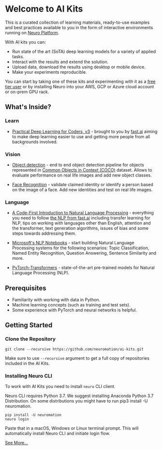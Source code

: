 # Welcome to AI Kits

This is a curated collection of learning materials, ready-to-use examples and best practices available to you in the form of interactive environments running on [Neuro Platform](https://neu.ro).

With AI kits you can:
* Run state of the art (SoTA) deep learning models for a variety of applied tasks.
* Interact with the results and extend the solution.
* Upload data, download the results using desktop or mobile device.
* Make your experiments reproducible.

You can start by taking one of these kits and experimenting with it as a [free tier user](https://neu.ro/) or by installing Neuro into your AWS, GCP or Azure cloud account or on-prem GPU rack.

## What's Inside?

### Learn

* [Practical Deep Learning for Coders, v3](course-fast-ai-v3) - brought to you by [fast.ai](https://fast.ai) aiming to make deep learning easier to use and getting more people from all backgrounds involved.

### Vision

* [Object detection](object-detection) - end to end object detection pipeline for objects represented in [Common Objects in Context (COCO)](http://cocodataset.org) dataset. Allows to  evaluate performance on real life images and add new object classes.

* [Face Recognition](face-recognition) - validate claimed identity or identify a person based on the image of a face. Add new identities and test on real life images.

### Language

* [A Code-First Introduction to Natural Language Processing](course-fast-ai-nlp) - everything you need to follow [the NLP from fast.ai](https://www.fast.ai/2019/07/08/fastai-nlp/) including transfer learning for NLP, tips on working with languages other than English, attention and the transformer, text generation algorithms, issues of bias and some steps towards addressing them.

* [Microsoft's NLP Notebooks](microsoft-nlp) - start building Natural Language Processing systems for the following scenarios: Topic Classification, Named Entity Recognition, Question Answering, Sentence Similarity and more.

* [PyTorch-Transformers](hugging-face-pytorch-transformers) - state-of-the-art pre-trained models for Natural Language Processing (NLP).

## Prerequisites

* Familiarity with working with data in Python.
* Machine learning concepts (such as training and test sets).
* Some experience with PyTorch and neural networks is helpful.

## Getting Started

### Clone the Repository

```
git clone --recursive https://github.com/neuromation/ai-kits.git
```

Make sure to use `--recursive` argument to get a full copy of repositories included in the AI Kits.


### Installing Neuro CLI

To work with AI Kits you need to install `neuro` CLI client.

Neuro CLI requires Python 3.7. We suggest installing Anaconda Python 3.7 Distribution. On some distributions you might have to run pip3 install -U neuromation.

```shell
pip install -U neuromation
neuro login
```

Paste that in a macOS, Windows or Linux terminal prompt. This will automatically install Neuro CLI and initiate login flow.

[See More...](https://neu.ro/installation)
